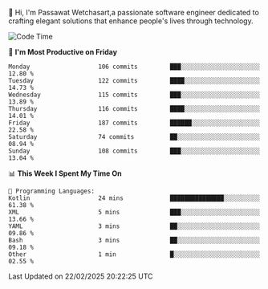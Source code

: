 
👋 Hi, I'm Passawat Wetchasart,a passionate software engineer dedicated to crafting elegant solutions that enhance people's lives through technology.


<!--START_SECTION:waka-->
![Code Time](http://img.shields.io/badge/Code%20Time-1%2C937%20hrs%2049%20mins-blue)

📅 **I'm Most Productive on Friday** 

```text
Monday                   106 commits         ███░░░░░░░░░░░░░░░░░░░░░░   12.80 % 
Tuesday                  122 commits         ████░░░░░░░░░░░░░░░░░░░░░   14.73 % 
Wednesday                115 commits         ███░░░░░░░░░░░░░░░░░░░░░░   13.89 % 
Thursday                 116 commits         ████░░░░░░░░░░░░░░░░░░░░░   14.01 % 
Friday                   187 commits         ██████░░░░░░░░░░░░░░░░░░░   22.58 % 
Saturday                 74 commits          ██░░░░░░░░░░░░░░░░░░░░░░░   08.94 % 
Sunday                   108 commits         ███░░░░░░░░░░░░░░░░░░░░░░   13.04 % 
```


📊 **This Week I Spent My Time On** 

```text
💬 Programming Languages: 
Kotlin                   24 mins             ███████████████░░░░░░░░░░   61.38 % 
XML                      5 mins              ███░░░░░░░░░░░░░░░░░░░░░░   13.66 % 
YAML                     3 mins              ██░░░░░░░░░░░░░░░░░░░░░░░   09.86 % 
Bash                     3 mins              ██░░░░░░░░░░░░░░░░░░░░░░░   09.18 % 
Other                    1 min               █░░░░░░░░░░░░░░░░░░░░░░░░   02.55 % 
```


 Last Updated on 22/02/2025 20:22:25 UTC
<!--END_SECTION:waka-->

<!--
**markpassawat/markpassawat** is a ✨ _special_ ✨ repository because its `README.md` (this file) appears on your GitHub profile.

Here are some ideas to get you started:

- 🔭 I’m currently working on ...
- 🌱 I’m currently learning ...
- 👯 I’m looking to collaborate on ...
- 🤔 I’m looking for help with ...
- 💬 Ask me about ...
- 📫 How to reach me: ...
- 😄 Pronouns: He/Him
- ⚡ Fun fact: ...
-->
